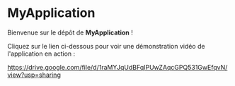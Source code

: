 # MyApplication

Bienvenue sur le dépôt de **MyApplication** !

Cliquez sur le lien ci-dessous pour voir une démonstration vidéo de l'application en action :

https://drive.google.com/file/d/1raMYJqUdBFqIPUwZAqcGPQ531GwEfqvN/view?usp=sharing

